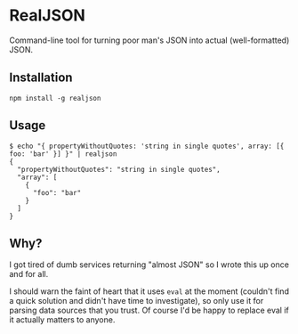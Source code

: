 RealJSON
========

Command-line tool for turning poor man's JSON into actual (well-formatted) JSON.

Installation
------------

`npm install -g realjson`

Usage
-----

    $ echo "{ propertyWithoutQuotes: 'string in single quotes', array: [{ foo: 'bar' }] }" | realjson
    {
      "propertyWithoutQuotes": "string in single quotes",
      "array": [
        {
          "foo": "bar"
        }
      ]
    }

Why?
----
I got tired of dumb services returning "almost JSON" so I wrote this up once and for all.

I should warn the faint of heart that it uses `eval` at the moment (couldn't find a quick solution and didn't have time to investigate), so only use it for parsing data sources that you trust. Of course I'd be happy to replace eval if it actually matters to anyone.
